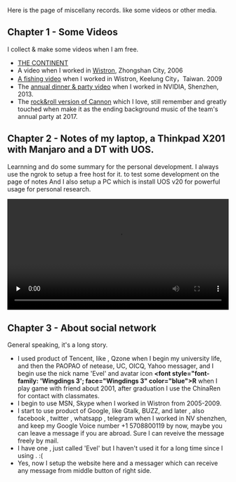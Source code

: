 Here is the page of miscellany records. like some videos or other media.

<h2 id="m1">Chapter 1 - Some Videos</h2>

I collect & make some videos when I am free.

* <a href="https://v.youku.com/v_show/id_XNzQxMjU2ODI0.html" target="_blank">THE CONTINENT</a>
* A video when I worked in <a href="https://v.youku.com/v_show/id_XMjQzODkyOA==.html" target="_blank">Wistron</a>, Zhongshan City, 2006
* <a href="https://v.youku.com/v_show/id_XMjM0Mzg0ODUy.html" target="_blank">A fishing video</a> when I worked in Wistron, Keelung City，Taiwan. 2009
* The <a href="https://v.youku.com/v_show/id_XNTA1MjU2MTk2.html" target="_blank">annual dinner & party video</a> when I worked in NVIDIA, Shenzhen, 2013.
* The <a href="https://v.youku.com/v_show/id_XMjMxNzU0MTk2.html" target="_blank">rock&roll version of Cannon</a> which I love, still remember and greatly touched when make it as the ending background music  of the team's annual party at 2017.


<h2 id="m2">Chapter 2 - Notes of my laptop, a Thinkpad X201 with Manjaro and a DT with UOS.</h2>

Learnning and do some summary for the personal development. I always use the ngrok to setup a free host for it. to test some development on the page of notes
And I also setup a PC which is install UOS v20 for powerful usage for personal research.

<video id="video" width="100%" controls="" preload="none">
<source id="mp4" src="http://www.evel.cn/post/upload/short.mp4" type="video/mp4">
</video>

<br>
<h2 id="m3">Chapter 3 - About social network</h2>

General speaking, it's a long story.

* I used product of Tencent, like <i class="fa fa-qq" aria-hidden="true" style="color:blue"></i>, Qzone when I begin my university life, and then the PAOPAO of netease, UC, OICQ, Yahoo messager, and I begin use the nick name 'Evel' and avatar icon <b><font style="font-family: 'Wingdings 3'; face="Wingdings 3" color="blue">&#82;</font></b> when I play game with friend about 2001, after graduation I use the ChinaRen for contact with classmates.
* I begin to use MSN, Skype <i class="fa fa-skype" aria-hidden="true"></i> when I worked in Wistron from 2005-2009.
* I start to use product of Google, like Gtalk, BUZZ, and later <i class="fa fa-google-plus"></i>, also facebook <i class="fa fa-facebook-official" aria-hidden="true" style="color:blue"></i>, twitter <i class="fa fa-twitter"></i>, whatsapp <i class="fa fa-whatsapp" aria-hidden="true"></i>, telegram <i class="fa fa-telegram" aria-hidden="true"></i> when I worked in NV shenzhen, and keep my Google Voice number +1 5708800119 by now, maybe you can leave a message if you are abroad. Sure I can reveive the message freely by mail.
* I have one <i class="fa fa-weibo" style="color:red"></i>, just called 'Evel' but I haven't used it for a long time since I using <i class="fa fa-weixin" style="color:green"></i>. :(
* Yes, now I setup the website here and a messager which can receive any message from middle button of right side.